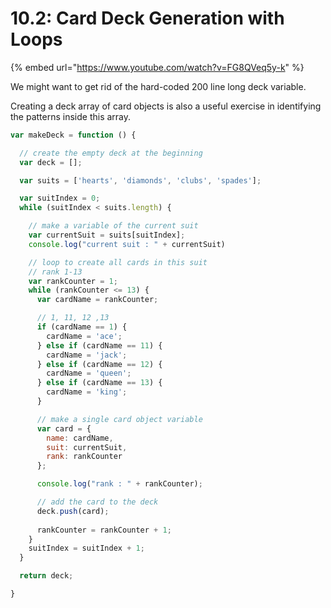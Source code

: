 # 10.2: Card Deck Generation with Loops

{% embed url="https://www.youtube.com/watch?v=FG8QVeq5y-k" %}

We might want to get rid of the hard-coded 200 line long deck variable.

Creating a deck array of card objects is also a useful exercise in identifying the patterns inside this array.

```javascript
var makeDeck = function () {

  // create the empty deck at the beginning 
  var deck = [];

  var suits = ['hearts', 'diamonds', 'clubs', 'spades'];

  var suitIndex = 0;
  while (suitIndex < suits.length) {

    // make a variable of the current suit
    var currentSuit = suits[suitIndex];
    console.log("current suit : " + currentSuit)

    // loop to create all cards in this suit
    // rank 1-13
    var rankCounter = 1;
    while (rankCounter <= 13) {
      var cardName = rankCounter;

      // 1, 11, 12 ,13
      if (cardName == 1) {
        cardName = 'ace';
      } else if (cardName == 11) {
        cardName = 'jack';
      } else if (cardName == 12) {
        cardName = 'queen';
      } else if (cardName == 13) {
        cardName = 'king';
      }

      // make a single card object variable
      var card = {
        name: cardName,
        suit: currentSuit,
        rank: rankCounter
      };

      console.log("rank : " + rankCounter);

      // add the card to the deck
      deck.push(card);
      
      rankCounter = rankCounter + 1;
    }
    suitIndex = suitIndex + 1;
  }

  return deck;

}
```

